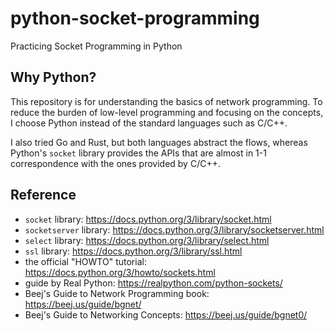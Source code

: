 # python-socket-programming
Practicing Socket Programming in Python

## Why Python?
This repository is for understanding the basics of network programming.
To reduce the burden of low-level programming and focusing on the concepts, I choose Python instead of the standard languages such as C/C++.

I also tried Go and Rust, but both languages abstract the flows, whereas Python's `socket` library provides the APIs that are almost in 1-1 correspondence with the ones provided by C/C++.

## Reference

- `socket` library: https://docs.python.org/3/library/socket.html
- `socketserver` library: https://docs.python.org/3/library/socketserver.html
- `select` library: https://docs.python.org/3/library/select.html
- `ssl` library: https://docs.python.org/3/library/ssl.html
- the official "HOWTO" tutorial: https://docs.python.org/3/howto/sockets.html
- guide by Real Python: https://realpython.com/python-sockets/
- Beej's Guide to Network Programming book: https://beej.us/guide/bgnet/
- Beej's Guide to Networking Concepts: https://beej.us/guide/bgnet0/


